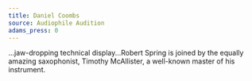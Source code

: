 ```yaml
---
title: Daniel Coombs
source: Audiophile Audition
adams_press: 0
---
```

...jaw-dropping technical display...Robert Spring is joined by the equally amazing saxophonist, Timothy McAllister, a well-known master of his instrument.